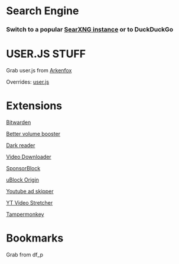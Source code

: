 # Search Engine

### Switch to a popular [SearXNG instance](https://searx.space/) or to DuckDuckGo

# USER.JS STUFF

Grab user.js from [Arkenfox](https://github.com/arkenfox/user.js/blob/master/user.js)

Overrides: [user.js](/firefox/user.js)

# Extensions

[Bitwarden](https://addons.mozilla.org/en-US/firefox/addon/bitwarden-password-manager/)

[Better volume booster](https://addons.mozilla.org/en-US/firefox/addon/better-volume-booster/)

[Dark reader](https://addons.mozilla.org/en-US/firefox/addon/darkreader/)

[Video Downloader](https://addons.mozilla.org/en-US/firefox/addon/video-downloadhelper/)

[SponsorBlock](https://addons.mozilla.org/en-US/firefox/addon/sponsorblock/)

[uBlock Origin](https://addons.mozilla.org/en-US/firefox/addon/ublock-origin/)

[Youtube ad skipper](https://addons.mozilla.org/en-US/firefox/addon/skiperoo/)

[YT Video Stretcher](https://addons.mozilla.org/en-US/firefox/addon/youtube-fullscreen-fit/)

[Tampermonkey](https://addons.mozilla.org/en-US/firefox/addon/tampermonkey/)

# Bookmarks

Grab from df_p
